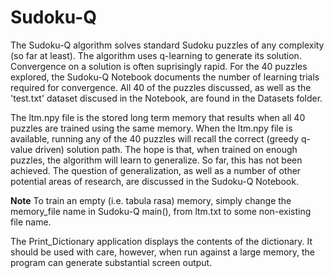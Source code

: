 # Sudoku-Q

The Sudoku-Q algorithm solves standard Sudoku puzzles of any complexity (so far at least). The algorithm uses q-learning to generate its solution. Convergence on a solution is often suprisingly rapid. For the 40 puzzles explored, the Sudoku-Q Notebook documents the number of learning trials required for convergence.  All 40 of the puzzles discussed, as well as the 'test.txt' dataset discused in the Notebook, are found in the Datasets folder.

The ltm.npy file is the stored long term memory that results when all 40 puzzles are trained using the same memory. When the ltm.npy file is available, running any of the 40 puzzles will recall the correct (greedy q-value driven) solution path. The hope is that, when trained on enough puzzles, the algorithm will learn to generalize. So far, this has not been achieved. The question of generalization, as well as a number of other potential areas of research, are discussed in the Sudoku-Q Notebook.

**Note** To train an empty (i.e. tabula rasa) memory, simply change the memory_file name in Sudoku-Q main(), from ltm.txt to some non-existing file name.

The Print_Dictionary application displays the contents of the dictionary. It should be used with care, however, when run against a large memory, the program can generate substantial screen output.
